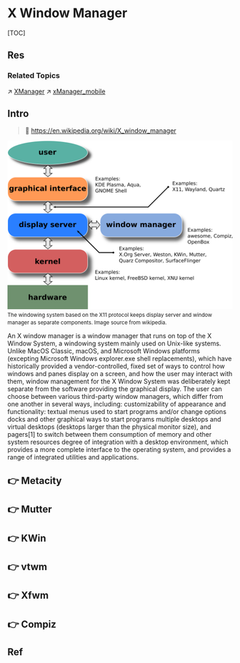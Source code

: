 # X Window Manager

[TOC]



## Res
### Related Topics
↗ [XManager](../XManager.md)
↗ [xManager_mobile](../xManager_mobile.md)



## Intro
> 🔗 https://en.wikipedia.org/wiki/X_window_manager

![](../../../../../../../../../Assets/Pics/Pasted%20image%2020240309162125.png)
<small>The windowing system based on the X11 protocol keeps display server and window manager as separate components. Image source from wikipedia.</small>

An X window manager is a window manager that runs on top of the X Window System, a windowing system mainly used on Unix-like systems.
Unlike MacOS Classic, macOS, and Microsoft Windows platforms (excepting Microsoft Windows explorer.exe shell replacements), which have historically provided a vendor-controlled, fixed set of ways to control how windows and panes display on a screen, and how the user may interact with them, window management for the X Window System was deliberately kept separate from the software providing the graphical display. The user can choose between various third-party window managers, which differ from one another in several ways, including:
customizability of appearance and functionality:
textual menus used to start programs and/or change options
docks and other graphical ways to start programs
multiple desktops and virtual desktops (desktops larger than the physical monitor size), and pagers[1] to switch between them
consumption of memory and other system resources
degree of integration with a desktop environment, which provides a more complete interface to the operating system, and provides a range of integrated utilities and applications.



## 👉 Metacity



## 👉 Mutter



## 👉 KWin



## 👉 vtwm



## 👉 Xfwm



## 👉 Compiz



## Ref
